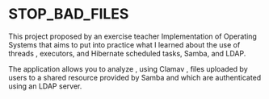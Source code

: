 # STOP_BAD_FILES
This project proposed by an exercise teacher Implementation of Operating Systems that aims to put into practice what I learned about 
the use of threads , executors, and Hibernate scheduled tasks, Samba, and LDAP.

The application allows you to analyze , using Clamav , files uploaded by users to a shared resource provided by Samba and which are 
authenticated using an LDAP server.
